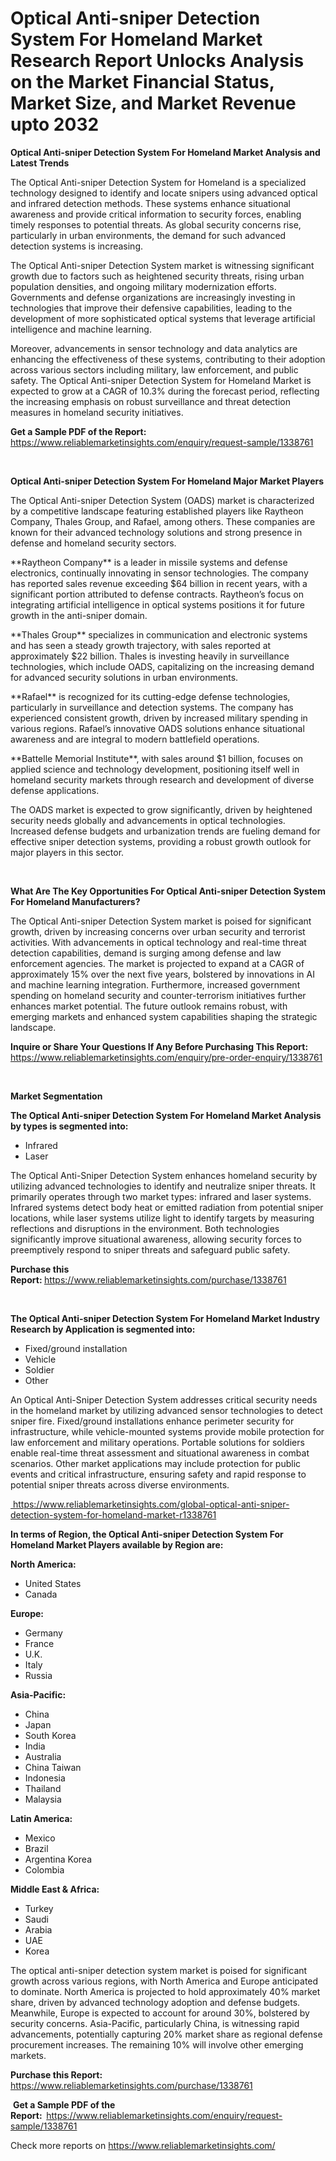 <p><h1>Optical Anti-sniper Detection System For Homeland Market Research Report Unlocks Analysis on the Market Financial Status, Market Size, and Market Revenue upto 2032</h1></p><p><strong>Optical Anti-sniper Detection System For Homeland Market Analysis and Latest Trends</strong></p>
<p><p>The Optical Anti-sniper Detection System for Homeland is a specialized technology designed to identify and locate snipers using advanced optical and infrared detection methods. These systems enhance situational awareness and provide critical information to security forces, enabling timely responses to potential threats. As global security concerns rise, particularly in urban environments, the demand for such advanced detection systems is increasing.</p><p>The Optical Anti-sniper Detection System market is witnessing significant growth due to factors such as heightened security threats, rising urban population densities, and ongoing military modernization efforts. Governments and defense organizations are increasingly investing in technologies that improve their defensive capabilities, leading to the development of more sophisticated optical systems that leverage artificial intelligence and machine learning.</p><p>Moreover, advancements in sensor technology and data analytics are enhancing the effectiveness of these systems, contributing to their adoption across various sectors including military, law enforcement, and public safety. The Optical Anti-sniper Detection System for Homeland Market is expected to grow at a CAGR of 10.3% during the forecast period, reflecting the increasing emphasis on robust surveillance and threat detection measures in homeland security initiatives.</p></p>
<p><strong>Get a Sample PDF of the Report:&nbsp;</strong> <a href="https://www.reliablemarketinsights.com/enquiry/request-sample/1338761?utm_campaign=2010&utm_medium=2&utm_source=Github&utm_content=ia&utm_term=08012025&utm_id=optical-anti-sniper-detection-system-for-homeland">https://www.reliablemarketinsights.com/enquiry/request-sample/1338761</a></p>
<p>&nbsp;</p>
<p><strong>Optical Anti-sniper Detection System For Homeland Major Market Players</strong></p>
<p><p>The Optical Anti-sniper Detection System (OADS) market is characterized by a competitive landscape featuring established players like Raytheon Company, Thales Group, and Rafael, among others. These companies are known for their advanced technology solutions and strong presence in defense and homeland security sectors.</p><p>**Raytheon Company** is a leader in missile systems and defense electronics, continually innovating in sensor technologies. The company has reported sales revenue exceeding $64 billion in recent years, with a significant portion attributed to defense contracts. Raytheon’s focus on integrating artificial intelligence in optical systems positions it for future growth in the anti-sniper domain.</p><p>**Thales Group** specializes in communication and electronic systems and has seen a steady growth trajectory, with sales reported at approximately $22 billion. Thales is investing heavily in surveillance technologies, which include OADS, capitalizing on the increasing demand for advanced security solutions in urban environments.</p><p>**Rafael** is recognized for its cutting-edge defense technologies, particularly in surveillance and detection systems. The company has experienced consistent growth, driven by increased military spending in various regions. Rafael’s innovative OADS solutions enhance situational awareness and are integral to modern battlefield operations.</p><p>**Battelle Memorial Institute**, with sales around $1 billion, focuses on applied science and technology development, positioning itself well in homeland security markets through research and development of diverse defense applications.</p><p>The OADS market is expected to grow significantly, driven by heightened security needs globally and advancements in optical technologies. Increased defense budgets and urbanization trends are fueling demand for effective sniper detection systems, providing a robust growth outlook for major players in this sector.</p></p>
<p>&nbsp;</p>
<p><strong>What Are The Key Opportunities For Optical Anti-sniper Detection System For Homeland Manufacturers?</strong></p>
<p><p>The Optical Anti-sniper Detection System market is poised for significant growth, driven by increasing concerns over urban security and terrorist activities. With advancements in optical technology and real-time threat detection capabilities, demand is surging among defense and law enforcement agencies. The market is projected to expand at a CAGR of approximately 15% over the next five years, bolstered by innovations in AI and machine learning integration. Furthermore, increased government spending on homeland security and counter-terrorism initiatives further enhances market potential. The future outlook remains robust, with emerging markets and enhanced system capabilities shaping the strategic landscape.</p></p>
<p><strong>Inquire or Share Your Questions If Any Before Purchasing This Report:</strong> <a href="https://www.reliablemarketinsights.com/enquiry/pre-order-enquiry/1338761?utm_campaign=2010&utm_medium=2&utm_source=Github&utm_content=ia&utm_term=08012025&utm_id=optical-anti-sniper-detection-system-for-homeland">https://www.reliablemarketinsights.com/enquiry/pre-order-enquiry/1338761</a></p>
<p>&nbsp;</p>
<p><strong>Market Segmentation</strong></p>
<p><strong>The Optical Anti-sniper Detection System For Homeland Market Analysis by types is segmented into:</strong></p>
<p><ul><li>Infrared</li><li>Laser</li></ul></p>
<p><p>The Optical Anti-Sniper Detection System enhances homeland security by utilizing advanced technologies to identify and neutralize sniper threats. It primarily operates through two market types: infrared and laser systems. Infrared systems detect body heat or emitted radiation from potential sniper locations, while laser systems utilize light to identify targets by measuring reflections and disruptions in the environment. Both technologies significantly improve situational awareness, allowing security forces to preemptively respond to sniper threats and safeguard public safety.</p></p>
<p><strong>Purchase this Report:&nbsp;</strong><a href="https://www.reliablemarketinsights.com/purchase/1338761?utm_campaign=2010&utm_medium=2&utm_source=Github&utm_content=ia&utm_term=08012025&utm_id=optical-anti-sniper-detection-system-for-homeland">https://www.reliablemarketinsights.com/purchase/1338761</a></p>
<p>&nbsp;</p>
<p><strong>The Optical Anti-sniper Detection System For Homeland Market Industry Research by Application is segmented into:</strong></p>
<p><ul><li>Fixed/ground installation</li><li>Vehicle</li><li>Soldier</li><li>Other</li></ul></p>
<p><p>An Optical Anti-Sniper Detection System addresses critical security needs in the homeland market by utilizing advanced sensor technologies to detect sniper fire. Fixed/ground installations enhance perimeter security for infrastructure, while vehicle-mounted systems provide mobile protection for law enforcement and military operations. Portable solutions for soldiers enable real-time threat assessment and situational awareness in combat scenarios. Other market applications may include protection for public events and critical infrastructure, ensuring safety and rapid response to potential sniper threats across diverse environments.</p></p>
<p><a href="https://www.reliablemarketinsights.com/global-optical-anti-sniper-detection-system-for-homeland-market-r1338761?utm_campaign=2010&utm_medium=2&utm_source=Github&utm_content=ia&utm_term=08012025&utm_id=optical-anti-sniper-detection-system-for-homeland">&nbsp;https://www.reliablemarketinsights.com/global-optical-anti-sniper-detection-system-for-homeland-market-r1338761</a></p>
<p><strong>In terms of Region, the Optical Anti-sniper Detection System For Homeland Market Players available by Region are:</strong></p>
<p>
    <p> <strong> North America: </strong>
        <ul>
            <li>United States</li>
            <li>Canada</li>
        </ul>
        </p> 
    <p> <strong> Europe: </strong>
        <ul>
            <li>Germany</li>
            <li>France</li>
            <li>U.K.</li>
            <li>Italy</li>
            <li>Russia</li>
        </ul>
        </p> 
    <p> <strong> Asia-Pacific: </strong>
        <ul>
            <li>China</li>
            <li>Japan</li>
            <li>South Korea</li>
            <li>India</li>
            <li>Australia</li>
            <li>China Taiwan</li>
            <li>Indonesia</li>
            <li>Thailand</li>
            <li>Malaysia</li>
        </ul>
        </p> 
    <p> <strong> Latin America: </strong>
        <ul>
            <li>Mexico</li>
            <li>Brazil</li>
            <li>Argentina Korea</li>
            <li>Colombia</li>
        </ul>
        </p> 
    <p> <strong> Middle East & Africa: </strong>
        <ul>
            <li>Turkey</li>
            <li>Saudi</li>
            <li>Arabia</li>
            <li>UAE</li>
            <li>Korea</li>
        </ul>
    </p>
    </p>
<p><p>The optical anti-sniper detection system market is poised for significant growth across various regions, with North America and Europe anticipated to dominate. North America is projected to hold approximately 40% market share, driven by advanced technology adoption and defense budgets. Meanwhile, Europe is expected to account for around 30%, bolstered by security concerns. Asia-Pacific, particularly China, is witnessing rapid advancements, potentially capturing 20% market share as regional defense procurement increases. The remaining 10% will involve other emerging markets.</p></p>
<p><strong>Purchase this Report: </strong><a href="https://www.reliablemarketinsights.com/purchase/1338761?utm_campaign=2010&utm_medium=2&utm_source=Github&utm_content=ia&utm_term=08012025&utm_id=optical-anti-sniper-detection-system-for-homeland">https://www.reliablemarketinsights.com/purchase/1338761</a></p>
<p>&nbsp;<strong>Get a Sample PDF of the Report:&nbsp;&nbsp;</strong><a href="https://www.reliablemarketinsights.com/enquiry/request-sample/1338761?utm_campaign=2010&utm_medium=2&utm_source=Github&utm_content=ia&utm_term=08012025&utm_id=optical-anti-sniper-detection-system-for-homeland">https://www.reliablemarketinsights.com/enquiry/request-sample/1338761</a></p>
<p><strong></strong></p>
<p>Check more reports on <a href="https://www.reliablemarketinsights.com/?utm_campaign=2010&utm_medium=2&utm_source=Github&utm_content=ia&utm_term=08012025&utm_id=optical-anti-sniper-detection-system-for-homeland">https://www.reliablemarketinsights.com/</a></p>